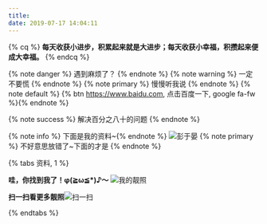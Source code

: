 ```yaml
---
title: 
date: 2019-07-17 14:04:11
---
```




{% cq %} **每天收获小进步，积累起来就是大进步；每天收获小幸福，积攒起来便成大幸福。** {% endcq %}





{% note danger %} 遇到麻烦了？ {% endnote %}
{% note warning %} 一定不要慌 {% endnote %}
{% note primary %} 慢慢听我说 {% endnote %}
{% note default %} {% btn https://www.baidu.com, 点击百度一下,  google fa-fw %}{% endnote %}

{% note success %} 解决百分之八十的问题 {% endnote %}

{% note info %} 下面是我的资料~{% endnote %}
![彭于晏](https://s2.ax1x.com/2019/07/19/ZvH31P.jpg)
{% note primary %} 不好意思放错了~下面的才是 {% endnote %}

{% tabs 资料, 1 %}
<!-- tab -->
**哇，你找到我了！φ(≧ω≦*)♪～** 
![我的靓照](https://s2.ax1x.com/2019/07/19/ZvozcT.jpg)


<!-- endtab -->
<!-- tab -->
**扫一扫看更多靓照**![扫一扫](/images/扫一扫.jpg)
<!-- endtab -->
{% endtabs %}

